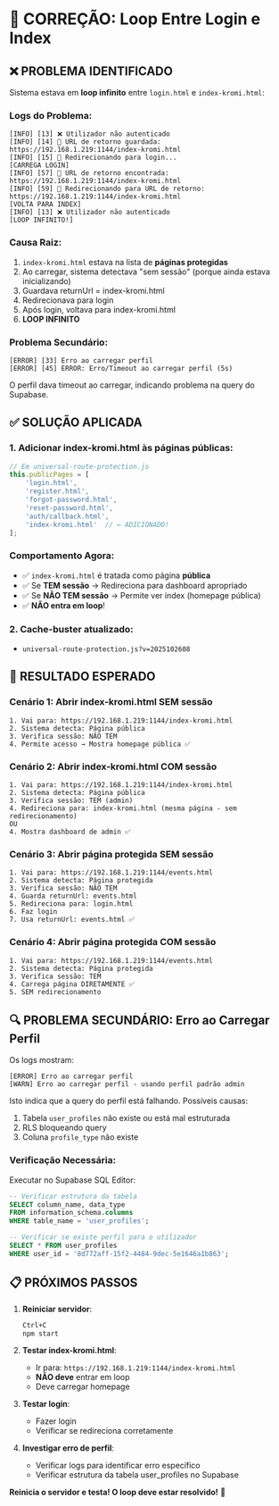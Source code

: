 # 🔧 CORREÇÃO: Loop Entre Login e Index

## ❌ PROBLEMA IDENTIFICADO

Sistema estava em **loop infinito** entre `login.html` e `index-kromi.html`:

### Logs do Problema:
```
[INFO] [13] ❌ Utilizador não autenticado
[INFO] [14] 📍 URL de retorno guardada: https://192.168.1.219:1144/index-kromi.html
[INFO] [15] 🚀 Redirecionando para login...
[CARREGA LOGIN]
[INFO] [57] 📍 URL de retorno encontrada: https://192.168.1.219:1144/index-kromi.html
[INFO] [59] 🚀 Redirecionando para URL de retorno: https://192.168.1.219:1144/index-kromi.html
[VOLTA PARA INDEX]
[INFO] [13] ❌ Utilizador não autenticado
[LOOP INFINITO!]
```

### Causa Raiz:
1. `index-kromi.html` estava na lista de **páginas protegidas**
2. Ao carregar, sistema detectava "sem sessão" (porque ainda estava inicializando)
3. Guardava returnUrl = index-kromi.html
4. Redirecionava para login
5. Após login, voltava para index-kromi.html
6. **LOOP INFINITO**

### Problema Secundário:
```
[ERROR] [33] Erro ao carregar perfil
[ERROR] [45] ERROR: Erro/Timeout ao carregar perfil (5s)
```

O perfil dava timeout ao carregar, indicando problema na query do Supabase.

## ✅ SOLUÇÃO APLICADA

### 1. **Adicionar index-kromi.html às páginas públicas**:

```javascript
// Em universal-route-protection.js
this.publicPages = [
    'login.html',
    'register.html', 
    'forgot-password.html',
    'reset-password.html',
    'auth/callback.html',
    'index-kromi.html'  // ← ADICIONADO!
];
```

### Comportamento Agora:
- ✅ `index-kromi.html` é tratada como página **pública**
- ✅ Se **TEM sessão** → Redireciona para dashboard apropriado
- ✅ Se **NÃO TEM sessão** → Permite ver index (homepage pública)
- ✅ **NÃO entra em loop**!

### 2. **Cache-buster atualizado**:
- `universal-route-protection.js?v=2025102608`

## 🎯 RESULTADO ESPERADO

### Cenário 1: Abrir index-kromi.html SEM sessão
```
1. Vai para: https://192.168.1.219:1144/index-kromi.html
2. Sistema detecta: Página pública
3. Verifica sessão: NÃO TEM
4. Permite acesso → Mostra homepage pública ✅
```

### Cenário 2: Abrir index-kromi.html COM sessão
```
1. Vai para: https://192.168.1.219:1144/index-kromi.html
2. Sistema detecta: Página pública
3. Verifica sessão: TEM (admin)
4. Redireciona para: index-kromi.html (mesma página - sem redirecionamento)
OU
4. Mostra dashboard de admin ✅
```

### Cenário 3: Abrir página protegida SEM sessão
```
1. Vai para: https://192.168.1.219:1144/events.html
2. Sistema detecta: Página protegida
3. Verifica sessão: NÃO TEM
4. Guarda returnUrl: events.html
5. Redireciona para: login.html
6. Faz login
7. Usa returnUrl: events.html ✅
```

### Cenário 4: Abrir página protegida COM sessão
```
1. Vai para: https://192.168.1.219:1144/events.html
2. Sistema detecta: Página protegida
3. Verifica sessão: TEM
4. Carrega página DIRETAMENTE ✅
5. SEM redirecionamento
```

## 🔍 PROBLEMA SECUNDÁRIO: Erro ao Carregar Perfil

Os logs mostram:
```
[ERROR] Erro ao carregar perfil
[WARN] Erro ao carregar perfil - usando perfil padrão admin
```

Isto indica que a query do perfil está falhando. Possíveis causas:
1. Tabela `user_profiles` não existe ou está mal estruturada
2. RLS bloqueando query
3. Coluna `profile_type` não existe

### Verificação Necessária:
Executar no Supabase SQL Editor:
```sql
-- Verificar estrutura da tabela
SELECT column_name, data_type 
FROM information_schema.columns 
WHERE table_name = 'user_profiles';

-- Verificar se existe perfil para o utilizador
SELECT * FROM user_profiles 
WHERE user_id = '8d772aff-15f2-4484-9dec-5e1646a1b863';
```

## 📋 PRÓXIMOS PASSOS

1. **Reiniciar servidor**:
   ```bash
   Ctrl+C
   npm start
   ```

2. **Testar index-kromi.html**:
   - Ir para: `https://192.168.1.219:1144/index-kromi.html`
   - **NÃO deve** entrar em loop
   - Deve carregar homepage

3. **Testar login**:
   - Fazer login
   - Verificar se redireciona corretamente

4. **Investigar erro de perfil**:
   - Verificar logs para identificar erro específico
   - Verificar estrutura da tabela user_profiles no Supabase

**Reinicia o servidor e testa! O loop deve estar resolvido!** 🔧



